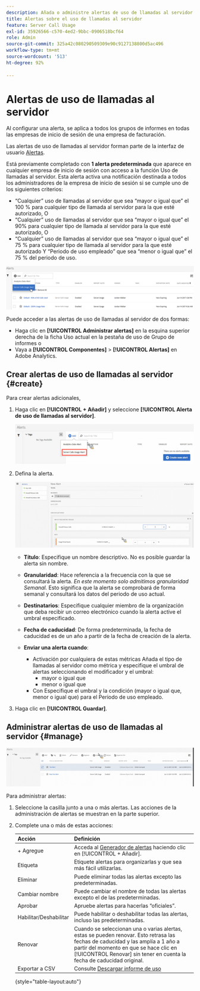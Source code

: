 ```yaml
---
description: Añada o administre alertas de uso de llamadas al servidor. Al configurar una alerta, se aplica a todos los grupos de informes en todas las empresas de inicio de sesión de una empresa de facturación.
title: Alertas sobre el uso de llamadas al servidor
feature: Server Call Usage
exl-id: 35926566-c570-4ed2-9bbc-0906518bcf64
role: Admin
source-git-commit: 325a42c080290509309e90c9127138800d5ac496
workflow-type: tm+mt
source-wordcount: '513'
ht-degree: 92%

---
```


# Alertas de uso de llamadas al servidor

Al configurar una alerta, se aplica a todos los grupos de informes en todas las empresas de inicio de sesión de una empresa de facturación.

Las alertas de uso de llamadas al servidor forman parte de la interfaz de usuario [Alertas](/help/components/alerts/alert-manager.md).

Está previamente completado con **1 alerta predeterminada** que aparece en cualquier empresa de inicio de sesión con acceso a la función Uso de llamadas al servidor. Esta alerta activa una notificación destinada a todos los administradores de la empresa de inicio de sesión si se cumple uno de los siguientes criterios:

* “Cualquier” uso de llamadas al servidor que sea “mayor o igual que” el 100 % para cualquier tipo de llamada al servidor para la que esté autorizado, O
* “Cualquier” uso de llamadas al servidor que sea “mayor o igual que” el 90% para cualquier tipo de llamada al servidor para la que esté autorizado, O
* “Cualquier” uso de llamadas al servidor que sea “mayor o igual que” el 75 % para cualquier tipo de llamada al servidor para la que esté autorizado Y “Periodo de uso empleado” que sea “menor o igual que” el 75 % del periodo de uso.

![](/help/admin/tools/server-call-usage/assets/alerts.png)

Puede acceder a las alertas de uso de llamadas al servidor de dos formas:

* Haga clic en **[!UICONTROL Administrar alertas]** en la esquina superior derecha de la ficha Uso actual en la pestaña de uso de Grupo de informes o
* Vaya a **[!UICONTROL Componentes]** > **[!UICONTROL Alertas]** en Adobe Analytics.

## Crear alertas de uso de llamadas al servidor {#create}

Para crear alertas adicionales,

1. Haga clic en **[!UICONTROL + Añadir]** y seleccione **[!UICONTROL Alerta de uso de llamadas al servidor]**.

   ![](/help/admin/tools/server-call-usage/assets/server_call_alert.png)

1. Defina la alerta.

   ![](/help/admin/tools/server-call-usage/assets/sc_alert.png)

   * **Título**: Especifique un nombre descriptivo. No es posible guardar la alerta sin nombre.
   * **Granularidad**: Hace referencia a la frecuencia con la que se consultará la alerta. *En este momento solo admitimos granularidad Semanal.* Esto significa que la alerta se comprobará de forma semanal y consultará los datos del periodo de uso actual.
   * **Destinatarios**: Especifique cualquier miembro de la organización que deba recibir un correo electrónico cuando la alerta active el umbral especificado.
   * **Fecha de caducidad**: De forma predeterminada, la fecha de caducidad es de un año a partir de la fecha de creación de la alerta.
   * **Enviar una alerta cuando**:

      * Activación por cualquiera de estas métricas
Añada el tipo de llamadas al servidor como métrica y especifique el umbral de alertas seleccionando el modificador y el umbral:
         * mayor o igual que
         * menor o igual que
      * Con
Especifique el umbral y la condición (mayor o igual que, menor o igual que) para el Periodo de uso empleado.

1. Haga clic en **[!UICONTROL Guardar]**.

## Administrar alertas de uso de llamadas al servidor {#manage}

![](/help/admin/tools/server-call-usage/assets/alert_mgmt.png)

Para administrar alertas:

1. Seleccione la casilla junto a una o más alertas. Las acciones de la administración de alertas se muestran en la parte superior.
1. Complete una o más de estas acciones:

   | Acción | Definición |
   |--- |--- |
   | + Agregue | Acceda al [Generador de alertas](/help/admin/tools/server-call-usage/scu-alerts.md) haciendo clic en [!UICONTROL + Añadir]. |
   | Etiqueta | Etiquete alertas para organizarlas y que sea más fácil utilizarlas. |
   | Eliminar | Puede eliminar todas las alertas excepto las predeterminadas. |
   | Cambiar nombre | Puede cambiar el nombre de todas las alertas excepto el de las predeterminadas. |
   | Aprobar | Apruebe alertas para hacerlas “oficiales”. |
   | Habilitar/Deshabilitar | Puede habilitar o deshabilitar todas las alertas, incluso las predeterminadas. |
   | Renovar | Cuando se seleccionan una o varias alertas, estas se pueden renovar. Esto retrasa las fechas de caducidad y las amplía a 1 año a partir del momento en que se hace clic en [!UICONTROL Renovar] sin tener en cuenta la fecha de caducidad original. |
   | Exportar a CSV | Consulte [Descargar informe de uso](/help/admin/tools/server-call-usage/report-suite-usage.md) |

   {style="table-layout:auto"}
